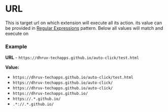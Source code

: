 # URL

This is target url on which extension will execute all its action. its value can be provided in [Regular Expressions](https://developer.mozilla.org/en-US/docs/Web/JavaScript/Guide/Regular_Expressions) pattern. Below all values will match and execute on 



### Example

**URL** - `https://dhruv-techapps.github.io/auto-click/test.html`

**Value:**

* `https://dhruv-techapps.github.io/auto-click/test.html`
* `https://dhruv-techapps.github.io/auto-click/`
* `https://dhruv-techapps.github.io/auto-click/`
* `https://dhruv-techapps.github.io/`
* `https://.*.github.io/`
* `.*://.*.github.io/`